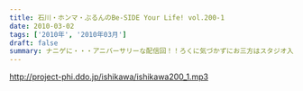 ```yaml
---
title: 石川・ホンマ・ぶるんのBe-SIDE Your Life! vol.200-1
date: 2010-03-02
tags: ['2010年', '2010年03月']
draft: false
summary: ナニゲに・・・アニバーサリーな配信回！！ろくに気づかずにお三方はスタジオ入りしたのですが・・・NAMAE
---
```


http://project-phi.ddo.jp/ishikawa/ishikawa200_1.mp3
